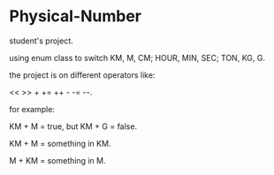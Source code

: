 # Physical-Number

student's project.


using enum class to switch KM, M, CM; HOUR, MIN, SEC; TON, KG, G.

the project is on different operators like:

 << >> + += ++ - -= --.
 
 for example:
 
 KM + M = true, but KM + G = false.
 
 KM + M = something in KM.
 
 M + KM = something in M.
 
 
